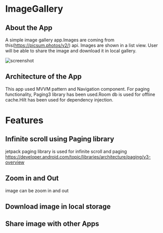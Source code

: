 # ImageGallery

## About the App
A simple image gallery app.Images are coming from this(https://picsum.photos/v2/) api. Images are shown in a list view. User will be able to share the image and download it in local gallery. 

![screenshot](images/gif.gif)

## Architecture of the App
This app used MVVM pattern and Navigation component. For paging functionality, Paging3 library has been used.Room db is used for offline cache.Hilt has been used for dependency injection.

# Features
## Infinite scroll using Paging library
jetpack paging library is used for infinite scroll and paging
https://developer.android.com/topic/libraries/architecture/paging/v3-overview

## Zoom in and Out
image can be zoom in and out

## Download image in local storage

## Share image with other Apps
